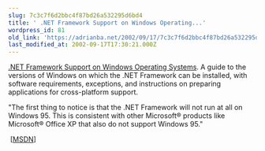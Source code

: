 ```yaml
---
slug: 7c3c7f6d2bbc4f87bd26a532295d6bd4
title: ' .NET Framework Support on Windows Operating...'
wordpress_id: 81
old_link: 'https://adrianba.net/2002/09/17/7c3c7f6d2bbc4f87bd26a532295d6bd4/'
last_modified_at: 2002-09-17T17:30:21.000Z
---
```


[
.NET Framework Support on Windows Operating Systems](http://msdn.microsoft.com/library/?url=/library/en-us/dndotnet/html/framewkwinsupp.asp). A guide to
the versions of Windows on which the .NET Framework can be
installed, with software requirements, exceptions, and instructions
on preparing applications for cross-platform support.

"The first thing to notice is that the .NET Framework will not
run at all on Windows 95. This is consistent with other
Microsoft® products like Microsoft® Office XP that also
do not support Windows 95."

 [[MSDN](http://msdn.microsoft.com/)]
